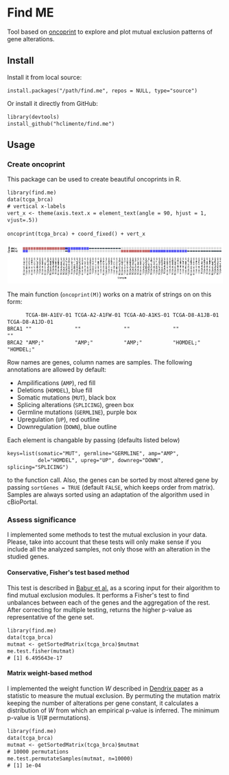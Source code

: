 # Find ME

Tool based on [oncoprint](https://github.com/dakl/oncoprint) to explore and plot mutual exclusion patterns of gene alterations.

## Install

Install it from local source:

```{r}
install.packages("/path/find.me", repos = NULL, type="source")
```

Or install it directly from GitHub:

```{r}
library(devtools)
install_github("hclimente/find.me")
```

## Usage

### Create oncoprint

This package can be used to create beautiful oncoprints in R. 

```
library(find.me)
data(tcga_brca)
# vertical x-labels
vert_x <- theme(axis.text.x = element_text(angle = 90, hjust = 1, vjust=.5))

oncoprint(tcga_brca) + coord_fixed() + vert_x
```

![oncoprint-example](oncoprint-example.png)

The main function (`oncoprint(M)`) works on a matrix of strings on on this form: 

```
      TCGA-BH-A1EV-01 TCGA-A2-A1FW-01 TCGA-AO-A1KS-01 TCGA-D8-A1JB-01 TCGA-D8-A1JD-01
BRCA1 ""              ""              ""              ""              ""             
BRCA2 "AMP;"          "AMP;"          "AMP;"          "HOMDEL;"       "HOMDEL;"      
```

Row names are genes, column names are samples. The following annotations are allowed by default: 

* Ampilifications (`AMP`), red fill
* Deletions (`HOMDEL`), blue fill
* Somatic mutations (`MUT`), black box
* Splicing alterations (`SPLICING`), green box
* Germline mutations (`GERMLINE`), purple box
* Upregulation (`UP`), red outline
* Downregulation (`DOWN`), blue outline

Each element is changable by passing (defaults listed below)

```
keys=list(somatic="MUT", germline="GERMLINE", amp="AMP", 
          del="HOMDEL", upreg="UP", downreg="DOWN", splicing="SPLICING")
```

to the function call. Also, the genes can be sorted by most altered gene by passing `sortGenes = TRUE` (default `FALSE`, which keeps order from matrix). Samples are always sorted using an adaptation of the algorithm used in cBioPortal. 

### Assess significance

I implemented some methods to test the mutual exclusion in your data. Please, take into account that these tests will only make sense if you include all the analyzed samples, not only those with an alteration in the studied genes.

#### Conservative, Fisher's test based method

This test is described in [Babur et al.](http://www.ncbi.nlm.nih.gov/pmc/articles/PMC4381444/) as a scoring input for their algorithm to find mutual exclusion modules. It performs a Fisher's test to find unbalances between each of the genes and the aggregation of the rest. After correcting for multiple testing, returns the higher p-value as representative of the gene set.

```
library(find.me)
data(tcga_brca)
mutmat <- getSortedMatrix(tcga_brca)$mutmat
me.test.fisher(mutmat)
# [1] 6.495643e-17
```

#### Matrix weight-based method

I implemented the weight function *W* described in [Dendrix paper](http://www.ncbi.nlm.nih.gov/pubmed/21653252) as a statistic to measure the mutual exclusion. By permuting the mutation matrix keeping the number of alterations per gene constant, it calculates a distribution of *W* from which an empirical p-value is inferred. The minimum p-value is 1/(# permutations).

```
library(find.me)
data(tcga_brca)
mutmat <- getSortedMatrix(tcga_brca)$mutmat
# 10000 permutations
me.test.permutateSamples(mutmat, n=10000)
# [1] 1e-04
```